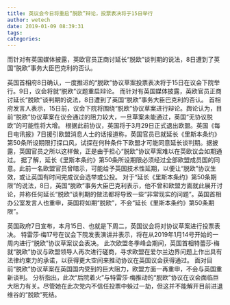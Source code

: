 ```yaml
---
title: 英议会今日将重启“脱欧”辩论，投票表决将于15日举行
author: wetech
date: 2019-01-09 08:39:31
tags: 
categories: 
---
```

而针对有英国媒体披露，英欧官员正商讨延长“脱欧”谈判期的说法，8日遭到了英国“脱欧”事务大臣巴克利的否认。
<!-- more -->
英国首相府8日确认，一度推迟的“脱欧”协议草案投票表决将于15日在议会下院举行。9日，议会将就“脱欧”议题重启辩论。
而针对有英国媒体披露，英欧官员正商讨延长“脱欧”谈判期的说法，8日遭到了英国“脱欧”事务大臣巴克利的否认。
首相府发言人表示，15日前，议会下院将围绕“脱欧”协议草案进行辩论。舆论认为，目前“脱欧”协议草案在议会通过的阻力较大，一旦草案未能通过，英国“无协议脱欧”的可能性将大增。
根据此前协议，英国将于3月29日正式退出欧盟。英国《每日电讯报》7日援引欧盟消息人士的话报道称，英国官员已就延长《里斯本条约》第50条所设期限打探口风，试探在何种条件下欧盟才可能同意延长谈判期。据披露，英国官员之所以这样做，正是由于担心“脱欧”协议草案难以在英欧议会如期通过。
据了解，延长《里斯本条约》第50条所设期限必须经过全部欧盟成员国的同意。此前一名欧盟官员曾暗示，可能给予英国技术性延期，以便让“脱欧”协议生效，或让英国有时间完成议会选举或公投。
对于“延长《里斯本条约》第50条期限”的说法，8日，英国“脱欧”事务大臣巴克利表示，他不曾和欧盟方面就此展开讨论，并称任何延长“脱欧”谈判期的做法都将导致一些“非常现实的问题”。英国首相办公室发言人也重申，英国将如期“脱欧”，不会“延长《里斯本条约》第50条期限”。
 
 
英国政府7日宣布，本月15日、也就是下周二，英国议会将对协议草案进行投票表决。
特雷莎·梅17号在议会下院发表演讲并表示，将在从2019年1月14号开始的一周内进行“脱欧”协议草案议会表决。
此次欧盟冬季峰会期间，英国首相特蕾莎·梅就“脱欧”协议与欧盟领导人再次进行磋商，寻求欧盟在爱尔兰边界问题上作出具有法律约束力的承诺，以获得更大空间来推动协议在英国议会获得通过。
面对目前“脱欧”协议草案在英国国内受到的巨大阻力，欧盟方面一再重申，不会与英国重新谈判。
分析指出，此次“后院着火”与特雷莎·梅推动的“脱欧”协议在议会面临巨大阻力有关。尽管她在此次党内不信任投票中躲过一劫，但这并不能解开目前进退维谷的“脱欧”死结。
